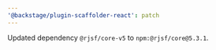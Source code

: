```yaml
---
'@backstage/plugin-scaffolder-react': patch
---
```


Updated dependency `@rjsf/core-v5` to `npm:@rjsf/core@5.3.1`.
